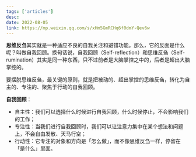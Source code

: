 ```yaml
---
tags: ['articles']
desc: 
date: 2022-08-05
link: https://mp.weixin.qq.com/s/xHm5GmRCHq6f0dmY-Qev6w
---
```


**思维反刍**其实就是一种适应不良的自我关注和避错功能。那么，它的反面是什么呢？叫做自我回顾。换句话说，自我回顾（Self-reflection）和思维反刍（Self-rumination）其实是同一种东西，只不过前者是大脑掌控之中的，后者是超出大脑掌控的。

要摆脱思维反刍，最关键的原则，就是把被动的、超出掌控的思维反刍，转化为自主的、专注的、聚焦于行动的自我回顾。

**自我回顾**：
-   自主性：我们可以选择什么时候进行自我回顾，什么时候停止，不会影响我们的工作；
-   专注性：当我们进行自我回顾时，我们可以让注意力集中在某个想法和问题上，不会自由发散、天马行空；
-   行动性：它专注的对象和方向是「怎么做」，而不像思维反刍一样，停留在「是什么」里面。


